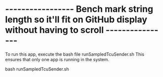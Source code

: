 # ----------------- Bench mark string length so it'll fit on GitHub display without having to scroll ----------------
To run this app, execute the bash file runSampledTcuSender.sh  This ensures that only one app is running in the system.

bash runSampledTcuSender.sh

